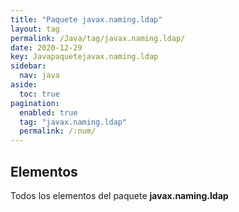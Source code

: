 ```yaml
---
title: "Paquete javax.naming.ldap"
layout: tag
permalink: /Java/tag/javax.naming.ldap/
date: 2020-12-29
key: Javapaquetejavax.naming.ldap
sidebar: 
  nav: java
aside: 
  toc: true
pagination: 
  enabled: true
  tag: "javax.naming.ldap"
  permalink: /:num/
---
```


<h2>Elementos</h2>
Todos los elementos del paquete <strong>javax.naming.ldap</strong>

